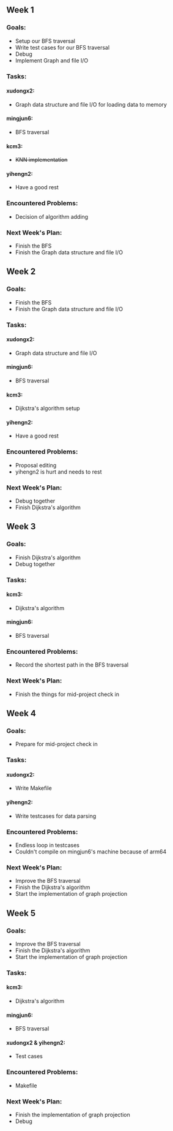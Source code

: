 ## Week 1

### Goals:

* Setup our BFS traversal
* Write test cases for our BFS traversal
* Debug
* Implement Graph and file I/O

### Tasks:

#### xudongx2:

* Graph data structure and file I/O for loading data to memory

#### mingjun6:

* BFS traversal

#### kcm3:

* ~~KNN implementation~~

#### yihengn2:

* Have a good rest

### Encountered Problems:

* Decision of algorithm adding

### Next Week's Plan:

* Finish the BFS
* Finish the Graph data structure and file I/O

## Week 2

### Goals:

* Finish the BFS
* Finish the Graph data structure and file I/O

### Tasks:

#### xudongx2:

* Graph data structure and file I/O

#### mingjun6:

* BFS traversal

#### kcm3:

* Dijkstra's algorithm setup

#### yihengn2:

* Have a good rest

### Encountered Problems:

* Proposal editing
* yihengn2 is hurt and needs to rest

### Next Week's Plan:

* Debug together
* Finish Dijkstra's algorithm

## Week 3

### Goals:

* Finish Dijkstra's algorithm
* Debug together

### Tasks:

#### kcm3:

* Dijkstra's algorithm

#### mingjun6:

* BFS traversal

### Encountered Problems:

* Record the shortest path in the BFS traversal

### Next Week's Plan:

* Finish the things for mid-project check in

## Week 4

### Goals:

* Prepare for mid-project check in

### Tasks:

#### xudongx2:

* Write Makefile

#### yihengn2:

* Write testcases for data parsing

### Encountered Problems:

* Endless loop in testcases
* Couldn't compile on mingjun6's machine because of arm64

### Next Week's Plan:

* Improve the BFS traversal
* Finish the Dijkstra's algorithm
* Start the implementation of graph projection

## Week 5

### Goals:

* Improve the BFS traversal
* Finish the Dijkstra's algorithm
* Start the implementation of graph projection

### Tasks:

#### kcm3:

* Dijkstra's algorithm

#### mingjun6:

* BFS traversal

#### xudongx2 & yihengn2:

* Test cases

### Encountered Problems:

* Makefile

### Next Week's Plan:

* Finish the implementation of graph projection
* Debug



